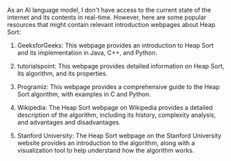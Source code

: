 

As an AI language model, I don't have access to the current state of the internet and its contents in real-time. However, here are some popular resources that might contain relevant introduction webpages about Heap Sort:

1. GeeksforGeeks: This webpage provides an introduction to Heap Sort and its implementation in Java, C++, and Python.

2. tutorialspoint: This webpage provides detailed information on Heap Sort, its algorithm, and its properties.

3. Programiz: This webpage provides a comprehensive guide to the Heap Sort algorithm, with examples in C and Python.

4. Wikipedia: The Heap Sort webpage on Wikipedia provides a detailed description of the algorithm, including its history, complexity analysis, and advantages and disadvantages.

5. Stanford University: The Heap Sort webpage on the Stanford University website provides an introduction to the algorithm, along with a visualization tool to help understand how the algorithm works.